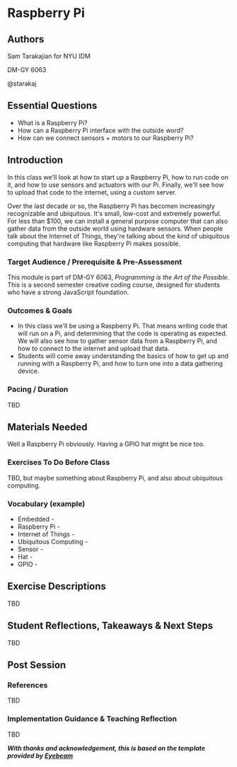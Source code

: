 # Raspberry Pi

## Authors
Sam Tarakajian for NYU IDM

DM-GY 6063

@starakaj

## Essential Questions
- What is a Raspberry Pi?
- How can a Raspberry Pi interface with the outside word?
- How can we connect sensors + motors to our Raspberry Pi?

## Introduction
In this class we'll look at how to start up a Raspberry Pi, how to run code on it, and how to use sensors and actuators with our Pi. Finally, we'll see how to upload that code to the internet, using a custom server.

Over the last decade or so, the Raspberry Pi has becomen increasingly recognizable and ubiquitous. It's small, low-cost and extremely powerful. For less than $100, we can install a general purpose computer that can also gather data from the outside world using hardware sensors. When people talk about the Internet of Things, they're talking about the kind of ubiquitous computing that hardware like Raspberry Pi makes possible.

### Target Audience / Prerequisite & Pre-Assessment
This module is part of DM-GY 6063, _Programming is the Art of the Possible_. This is a second semester creative coding course, designed for students who have a strong JavaScript foundation.

### Outcomes & Goals
* In this class we'll be using a Raspberry Pi. That means writing code that will run on a Pi, and determining that the code is operating as expected. We will also see how to gather sensor data from a Raspberry Pi, and how to connect to the internet and upload that data.
* Students will come away understanding the basics of how to get up and running with a Raspberry Pi, and how to turn one into a data gathering device.

### Pacing / Duration
TBD

## Materials Needed
Well a Raspberry Pi obviously. Having a GPIO hat might be nice too.

### Exercises To Do Before Class
TBD, but maybe something about Raspberry Pi, and also about ubiquitous computing.

### Vocabulary (example)
* Embedded - 
* Raspberry Pi -
* Internet of Things -
* Ubiquitous Computing -
* Sensor -
* Hat -
* GPIO -

## Exercise Descriptions
TBD

## Student Reflections, Takeaways & Next Steps
TBD

## Post Session

### References
TBD

### Implementation Guidance & Teaching Reflection  
TBD

***With thanks and acknowledgement, this is based on the template provided by [Eyebeam](https://github.com/eyebeam/curriculum/blob/master/TEMPLATE.md)***